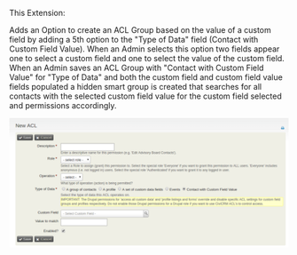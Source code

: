 This Extension:

Adds an Option to create an ACL Group based on the value of a custom field by adding a 5th option to the "Type of Data" field (Contact with Custom Field Value). When an Admin selects this option two fields appear one to select a custom field and one to select the value of the custom field. When an Admin saves an ACL Group with "Contact with Custom Field Value" for "Type of Data" and both the custom field and custom field value fields populated a hidden smart group is created that searches for all contacts with the selected custom field value for the custom field selected and permissions accordingly.


![NewACL.png](NewACL.png)
